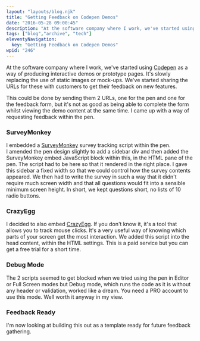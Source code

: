 ```yaml
---
layout: "layouts/blog.njk"
title: "Getting Feedback on Codepen Demos"
date: "2016-05-28 09:00:45"
description: "At the software company where I work, we've started using <a href="http://codepen"
tags: ["blog","archive", "tech"]
eleventyNavigation:
  key: "Getting Feedback on Codepen Demos"
wpid: "246"
---
```


At the software company where I work, we've started using <a href="http://codepen.io" target="_blank">Codepen</a> as a way of producing interactive demos or prototype pages. It's slowly replacing the use of static images or mock-ups. We've started sharing the URLs for these with customers to get their feedback on new features.

This could be done by sending them 2 URLs, one for the pen and one for the feedback form, but it's not as good as being able to complete the form whilst viewing the demo content at the same time. I came up with a way of requesting feedback within the pen.

<h3>SurveyMonkey</h3>
I embedded a <a href="https://www.surveymonkey.com/" target="_blank">SurveyMonkey</a> survey tracking script within the pen. I amended the pen design slightly to add a sidebar div and then added the SurveyMonkey embed JavaScript block within this, in the HTML pane of the pen. The script had to be here so that it rendered in the right place. I gave this sidebar a fixed width so that we could control how the survey contents appeared. We then had to write the survey in such a way that it didn't require much screen width and that all questions would fit into a sensible minimum screen height. In short, we kept questions short, no lists of 10 radio buttons.
<h3>CrazyEgg</h3>
I decided to also embed <a href="http://www.crazyegg.com/" target="_blank">CrazyEgg</a>. If you don't know it, it's a tool that allows you to track mouse clicks. It's a very useful way of knowing which parts of your screen get the most interaction. We added this script into the head content, within the HTML settings. This is a paid service but you can get a free trial for a short time.
<h3>Debug Mode</h3>
The 2 scripts seemed to get blocked when we tried using the pen in Editor or Full Screen modes but Debug mode, which runs the code as it is without any header or validation, worked like a dream. You need a PRO account to use this mode. Well worth it anyway in my view.
<h3>Feedback Ready</h3>
I'm now looking at building this out as a template ready for future feedback gathering.
